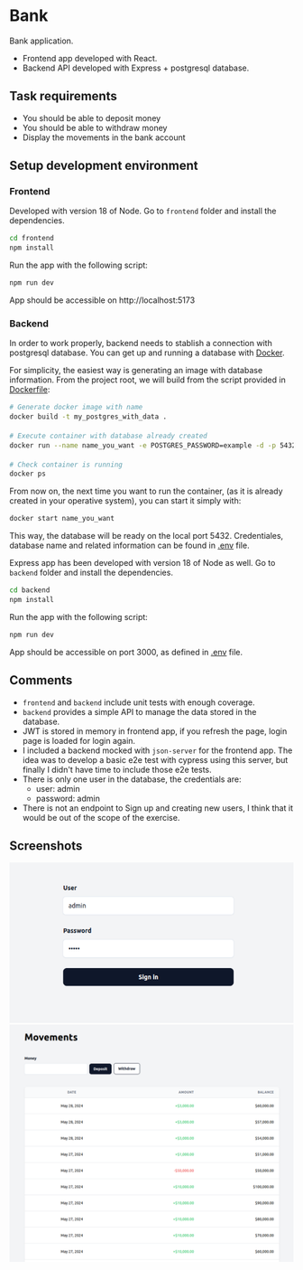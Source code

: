 # Bank

Bank application.

- Frontend app developed with React.
- Backend API developed with Express + postgresql database.

## Task requirements

- You should be able to deposit money
- You should be able to withdraw money
- Display the movements in the bank account

## Setup development environment

### Frontend

Developed with version 18 of Node. Go to `frontend` folder and install the dependencies.

```sh
cd frontend
npm install
```

Run the app with the following script:

```sh
npm run dev
```

App should be accessible on http://localhost:5173

### Backend

In order to work properly, backend needs to stablish a connection with postgresql database. You can get up and running a database with [Docker](https://docs.docker.com/get-docker/).

For simplicity, the easiest way is generating an image with database information. From the project root, we will build from the script provided in [Dockerfile](./Dockerfile):

```sh
# Generate docker image with name
docker build -t my_postgres_with_data .

# Execute container with database already created
docker run --name name_you_want -e POSTGRES_PASSWORD=example -d -p 5432:5432 my_postgres_with_data

# Check container is running
docker ps
```

From now on, the next time you want to run the container, (as it is already created in your operative system), you can start it simply with:

```sh
docker start name_you_want
```

This way, the database will be ready on the local port 5432. Credentiales, database name and related information can be found in [.env](./backend/.env) file.

Express app has been developed with version 18 of Node as well. Go to `backend` folder and install the dependencies.

```sh
cd backend
npm install
```

Run the app with the following script:

```sh
npm run dev
```

App should be accessible on port 3000, as defined in [.env](./backend/.env) file.

## Comments

- `frontend` and `backend` include unit tests with enough coverage.
- `backend` provides a simple API to manage the data stored in the database.
- JWT is stored in memory in frontend app, if you refresh the page, login page is loaded for login again.
- I included a backend mocked with `json-server` for the frontend app. The idea was to develop a basic e2e test with cypress using this server, but finally I didn't have time to include those e2e tests.
- There is only one user in the database, the credentials are:
  - user: admin
  - password: admin
- There is not an endpoint to Sign up and creating new users, I think that it would be out of the scope of the exercise.

## Screenshots

![Login](/screenshots/login.png)
![Movements](/screenshots/movements.png)
